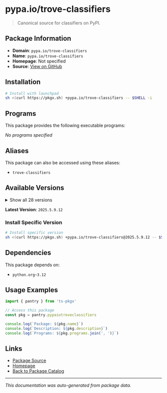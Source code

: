 # pypa.io/trove-classifiers

> Canonical source for classifiers on PyPI.

## Package Information

- **Domain**: `pypa.io/trove-classifiers`
- **Name**: `pypa.io/trove-classifiers`
- **Homepage**: Not specified
- **Source**: [View on GitHub](https://github.com/pkgxdev/pantry/tree/main/projects/pypa.io/trove-classifiers/package.yml)

## Installation

```bash
# Install with launchpad
sh <(curl https://pkgx.sh) +pypa.io/trove-classifiers -- $SHELL -i
```

## Programs

This package provides the following executable programs:

*No programs specified*

## Aliases

This package can also be accessed using these aliases:

- `trove-classifiers`

## Available Versions

<details>
<summary>Show all 28 versions</summary>

- `2025.5.9.12`, `2025.5.8.15`, `2025.5.8.13`, `2025.5.7.19`, `2025.5.1.12`
- `2025.4.28.22`, `2025.4.11.15`, `2025.3.3.18`, `2025.3.19.19`, `2025.3.13.13`
- `2025.2.18.16`, `2025.1.7.14`, `2025.1.6.15`, `2025.1.15.22`, `2025.1.10.15`
- `2024.9.12`, `2024.7.2`, `2024.7.1`, `2024.5.22`, `2024.5.17`
- `2024.4.10`, `2024.3.25`, `2024.3.3`, `2024.10.21.16`, `2024.10.14`
- `2024.10.13`, `2024.10.12`, `2024.10.11`

</details>

**Latest Version**: `2025.5.9.12`

### Install Specific Version

```bash
# Install specific version
sh <(curl https://pkgx.sh) +pypa.io/trove-classifiers@2025.5.9.12 -- $SHELL -i
```

## Dependencies

This package depends on:

- `python.org~3.12`

## Usage Examples

```typescript
import { pantry } from 'ts-pkgx'

// Access this package
const pkg = pantry.pypaiotroveclassifiers

console.log(`Package: ${pkg.name}`)
console.log(`Description: ${pkg.description}`)
console.log(`Programs: ${pkg.programs.join(', ')}`)
```

## Links

- [Package Source](https://github.com/pkgxdev/pantry/tree/main/projects/pypa.io/trove-classifiers/package.yml)
- [Homepage](#)
- [Back to Package Catalog](../package-catalog.md)

---

*This documentation was auto-generated from package data.*
